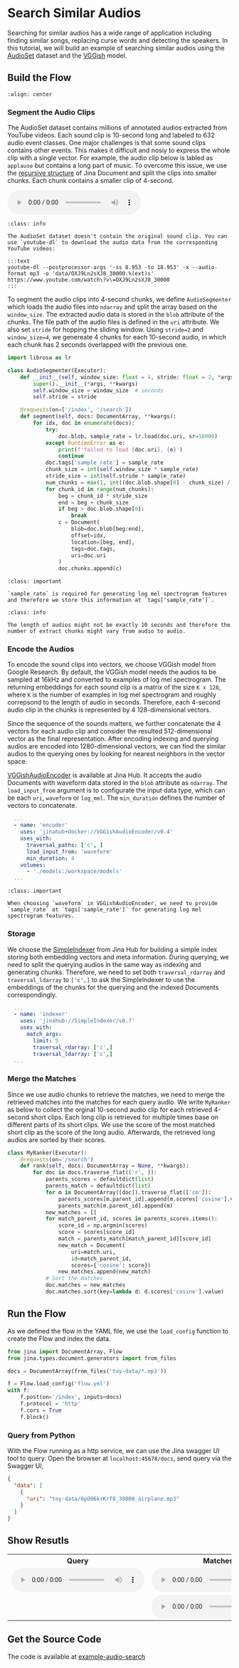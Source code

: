 # Search Similar Audios

Searching for similar audios has a wide range of application including finding similar songs, replacing curse words and detecting the speakers. In this tutorial, we will build an example of searching similar audios using the [AudioSet](https://research.google.com/audioset/) dataset and the [VGGish](https://github.com/tensorflow/models/tree/master/research/audioset/vggish) model.

## Build the Flow

```{figure} similar-audio-search-flow.svg
:align: center
```

### Segment the Audio Clips

The AudioSet dataset contains millions of annotated audios extracted from YouTube videos. Each sound clip is 10-second long and labeled to 632 audio event classes. 
One major challenges is that some sound clips contains other events. This makes it difficult and nosiy to express the whole clip with a single vector. For example, the audio clip below is labled as `applause` but contains a long part of music. To overcome this issue, we use the [recursive structure](https://docs.jina.ai/fundamentals/document/document-api/#recursive-nested-document) of Jina Document and split the clips into smaller chunks. Each chunk contains a smaller clip of 4-second. 

<audio controls>
  <source src="../../_static/similar-audio-search-match-UE3XnVFodMI_230000_applause.mp3" type="audio/wav">
Your browser does not support the audio element.
</audio>


```{admonition} Tips
:class: info

The AudioSet dataset doesn't contain the original sound clip. You can use `youtube-dl` to download the audio data from the corresponding YouTube videos:

:::text
youtube-dl --postprocessor-args '-ss 8.953 -to 18.953' -x --audio-format mp3 -o 'data/OXJ9Ln2sXJ8_30000.%(ext)s' https://www.youtube.com/watch\?v\=OXJ9Ln2sXJ8_30000
:::
```

To segment the audio clips into 4-second chunks, we define `AudioSegmenter` which loads the audio files into `ndarray` and split the array based on the `window_size`. The extracted audio data is stored in the `blob` attribute of the chunks. The file path of the audio files is defined in the `uri` attribute. We also set `stride` for hopping the sliding window. Using `stride=2` and `window_size=4`, we genereate 4 chunks for each 10-second audio, in which each chunk has 2 seconds overlapped with the previous one.

```python
import librosa as lr

class AudioSegmenter(Executor):
    def __init__(self, window_size: float = 4, stride: float = 2, *args, **kwargs):
        super().__init__(*args, **kwargs)
        self.window_size = window_size  # seconds
        self.stride = stride

    @requests(on=['/index', '/search'])
    def segment(self, docs: DocumentArray, **kwargs):
        for idx, doc in enumerate(docs):
            try:
                doc.blob, sample_rate = lr.load(doc.uri, sr=16000)
            except RuntimeError as e:
                print(f'failed to load {doc.uri}, {e}')
                continue
            doc.tags['sample_rate'] = sample_rate
            chunk_size = int(self.window_size * sample_rate)
            stride_size = int(self.stride * sample_rate)
            num_chunks = max(1, int((doc.blob.shape[0] - chunk_size) / stride_size))
            for chunk_id in range(num_chunks):
                beg = chunk_id * stride_size
                end = beg + chunk_size
                if beg > doc.blob.shape[0]:
                    break
                c = Document(
                    blob=doc.blob[beg:end],
                    offset=idx,
                    location=[beg, end],
                    tags=doc.tags,
                    uri=doc.uri
                )
                doc.chunks.append(c)
```

```{admonition} Note
:class: important

`sample_rate` is required for generating log mel spectrogram features and therefore we store this information at `tags['sample_rate']`.

```

```{admonition} Tips
:class: info

The length of audios might not be exactly 10 seconds and therefore the number of extract chunks might vary from audio to audio.

```

### Encode the Audios

To encode the sound clips into vectors, we choose VGGish model from Google Research. By default, the VGGish model needs the audios to be sampled at 16kHz and converted to examples of log mel spectrogram. The returning embeddings for each sound clip is a matrix of the size `K x 128`, where `K` is the number of examples in log mel spectrogram and roughly correpsond to the length of audio in seconds. Therefore, each 4-second audio clip in the chunks is represented by 4 128-dimensional vectors.

Since the sequence of the sounds matters, we further concatenate the 4 vectors for each audio clip and consider the resulted 512-dimensional vector as the final representation. After encoding indexing and querying audios are encoded into 1280-dimensional vectors, we can find the similar audios to the querying ones by looking for nearest neighbors in the vector space.

[VGGishAudioEncoder](https://hub.jina.ai/executor/jypyr28o) is available at Jina Hub. It accepts the audio Documents with waveform data stored in the `blob` attribute as `ndarray`. The `load_input_from` argument is to configurate the input data type, which can be each `uri`, `waveform` or `log_mel`. The `min_duration` defines the number of vectors to concatenate. 

```yaml
  ...
  - name: 'encoder'
    uses: 'jinahub+docker://VGGishAudioEncoder/v0.4'
    uses_with:
      traversal_paths: ['c', ]
      load_input_from: 'waveform'
      min_duration: 4
    volumes:
      - './models:/workspace/models'
  ...
```

```{admonition} Note
:class: important

When choosing `waveform` in VGGishAudioEncoder, we need to provide `sample_rate` at `tags['sample_rate']` for generating log mel spectrogram features.

```
### Storage

We choose the [SimpleIndexer](https://hub.jina.ai/executor/zb38xlt4) from Jina Hub for building a simple index storing both embedding vectors and meta information. During querying, we need to split the querying audios in the same way as indexing and generating chunks. Therefore, we need to set both `traversal_rdarray` and `traversal_ldarray` to `['c',]` to ask the SimpleIndexer to use the embeddings of the chunks for the querying and the indexed Documents correspondingly.

```yaml
  ...
  - name: 'indexer'
    uses: 'jinahub://SimpleIndexer/v0.7'
    uses_with:
      match_args:
        limit: 5
        traversal_rdarray: ['c',]
        traversal_ldarray: ['c',]
  ...
```

### Merge the Matches

Since we use audio chunks to retrieve the matches, we need to merge the retrieved matches into the matches for each query audio. We write `MyRanker` as below to collect the orginal 10-second audio clip for each retrieved 4-second short clips. Each long clip is retrieved for multiple times base on different parts of its short clips. We use the score of the most matched short clip as the score of the long audio. Afterwards, the retrieved long audios are sorted by their scores.

```python
class MyRanker(Executor):
    @requests(on='/search')
    def rank(self, docs: DocumentArray = None, **kwargs):
        for doc in docs.traverse_flat(('r', )):
            parents_scores = defaultdict(list)
            parents_match = defaultdict(list)
            for m in DocumentArray([doc]).traverse_flat(['cm']):
                parents_scores[m.parent_id].append(m.scores['cosine'].value)
                parents_match[m.parent_id].append(m)
            new_matches = []
            for match_parent_id, scores in parents_scores.items():
                score_id = np.argmin(scores)
                score = scores[score_id]
                match = parents_match[match_parent_id][score_id]
                new_match = Document(
                    uri=match.uri,
                    id=match_parent_id,
                    scores={'cosine': score})
                new_matches.append(new_match)
            # Sort the matches
            doc.matches = new_matches
            doc.matches.sort(key=lambda d: d.scores['cosine'].value)
```

## Run the Flow

As we defined the flow in the YAML file, we use the `load_config` function to create the Flow and index the data.

```python
from jina import DocumentArray, Flow
from jina.types.document.generators import from_files

docs = DocumentArray(from_files('toy-data/*.mp3'))

f = Flow.load_config('flow.yml')
with f:
    f.post(on='/index', inputs=docs)
    f.protocol = 'http'
    f.cors = True
    f.block()
```

### Query from Python
With the Flow running as a http service, we can use the Jina swagger UI tool to query. 
Open the browser at `localhost:45678/docs`, send query via the Swagger UI,

```json
{
  "data": [
    {
      "uri": "toy-data/6pO06krKrf8_30000_airplane.mp3"
    }
  ]
}
```

## Show Resutls


<table>
  <tr>
    <th>Query</th>
    <th>Matches</th>
    <th>Score</th>
  </tr>
  <tr>
    <td><audio controls><source src="../../_static/similar-audio-search-query-hhzoH17yf3o_20000_airplane.mp3" type="audio/wav"></audio></td>
    <td><audio controls><source src="../../_static/similar-audio-search-match-6pO06krKrf8_30000_airplane.mp3" type="audio/wav"></audio></td>
    <td>0.000014126301</td>
  </tr>
  <tr>
    <td></td>
    <td><audio controls><source src="../../_static/similar-audio-search-match-UE3XnVFodMI_230000_applause.mp3" type="audio/wav"></audio></td>
    <td>0.00002515316</td>
  </tr>
</table>

## Get the Source Code

The code is available at [example-audio-search](https://github.com/jina-ai/example-audio-search)